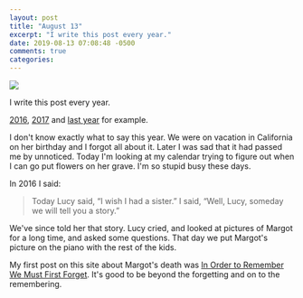 ```yaml
---
layout: post
title: "August 13"
excerpt: "I write this post every year."
date: 2019-08-13 07:08:48 -0500
comments: true
categories: 
---
```


![]({{site.baseurl}}/assets/2019/08/DSC_0426-cl.jpg)

I write this post every year.

[2016]({{site.baseurl}}/2016/08/13/my-sweet-margot.html), [2017]({{site.baseurl}}/2017/08/13/august-13.html) and [last year]({{site.baseurl}}/2018/08/13/august-13.html) for example.

I don't know exactly what to say this year. We were on vacation in California on her birthday and I forgot all about it. Later I was sad that it had passed me by unnoticed. Today I'm looking at my calendar trying to figure out when I can go put flowers on her grave. I'm so stupid busy these days.

In 2016 I said:

>Today Lucy said, “I wish I had a sister.” I said, “Well, Lucy, someday we will tell you a story.”

We've since told her that story. Lucy cried, and looked at pictures of Margot for a long time, and asked some questions. That day we put Margot's picture on the piano with the rest of the kids. 

My first post on this site about Margot's death was [In Order to Remember We Must First Forget]({{site.baseurl}}/2010/09/02/in-order-to-remember-we-must-first-forget.html). It's good to be beyond the forgetting and on to the remembering.

